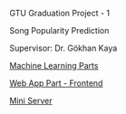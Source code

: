 GTU Graduation Project - 1

Song Popularity Prediction

Supervisor: Dr. Gökhan Kaya

[Machine Learning Parts](https://github.com/abdurrahmanbulut/song-popularity-prediction-ML)

[Web App Part - Frontend](https://github.com/abdurrahmanbulut/song-popularity-prediction-frontend)

[Mini Server](https://github.com/abdurrahmanbulut/song-popularity-prediction-server)
